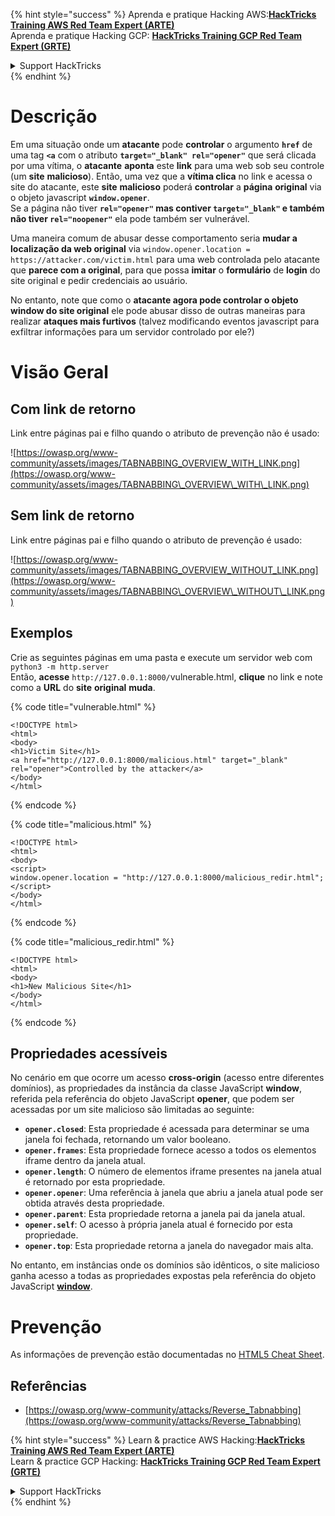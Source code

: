 {% hint style="success" %}
Aprenda e pratique Hacking AWS:<img src="/.gitbook/assets/arte.png" alt="" data-size="line">[**HackTricks Training AWS Red Team Expert (ARTE)**](https://training.hacktricks.xyz/courses/arte)<img src="/.gitbook/assets/arte.png" alt="" data-size="line">\
Aprenda e pratique Hacking GCP: <img src="/.gitbook/assets/grte.png" alt="" data-size="line">[**HackTricks Training GCP Red Team Expert (GRTE)**<img src="/.gitbook/assets/grte.png" alt="" data-size="line">](https://training.hacktricks.xyz/courses/grte)

<details>

<summary>Support HackTricks</summary>

* Confira os [**planos de assinatura**](https://github.com/sponsors/carlospolop)!
* **Junte-se ao** 💬 [**grupo do Discord**](https://discord.gg/hRep4RUj7f) ou ao [**grupo do telegram**](https://t.me/peass) ou **siga**-nos no **Twitter** 🐦 [**@hacktricks\_live**](https://twitter.com/hacktricks\_live)**.**
* **Compartilhe truques de hacking enviando PRs para o** [**HackTricks**](https://github.com/carlospolop/hacktricks) e [**HackTricks Cloud**](https://github.com/carlospolop/hacktricks-cloud) repositórios do github.

</details>
{% endhint %}


# Descrição

Em uma situação onde um **atacante** pode **controlar** o argumento **`href`** de uma tag **`<a`** com o atributo **`target="_blank" rel="opener"`** que será clicada por uma vítima, o **atacante** **aponta** este **link** para uma web sob seu controle (um **site** **malicioso**). Então, uma vez que a **vítima clica** no link e acessa o site do atacante, este **site** **malicioso** poderá **controlar** a **página** **original** via o objeto javascript **`window.opener`**.\
Se a página não tiver **`rel="opener"` mas contiver `target="_blank"` e também não tiver `rel="noopener"`** ela pode também ser vulnerável.

Uma maneira comum de abusar desse comportamento seria **mudar a localização da web original** via `window.opener.location = https://attacker.com/victim.html` para uma web controlada pelo atacante que **parece com a original**, para que possa **imitar** o **formulário** de **login** do site original e pedir credenciais ao usuário.

No entanto, note que como o **atacante agora pode controlar o objeto window do site original** ele pode abusar disso de outras maneiras para realizar **ataques mais furtivos** (talvez modificando eventos javascript para exfiltrar informações para um servidor controlado por ele?)

# Visão Geral

## Com link de retorno

Link entre páginas pai e filho quando o atributo de prevenção não é usado:

![https://owasp.org/www-community/assets/images/TABNABBING_OVERVIEW_WITH_LINK.png](https://owasp.org/www-community/assets/images/TABNABBING\_OVERVIEW\_WITH\_LINK.png)

## Sem link de retorno

Link entre páginas pai e filho quando o atributo de prevenção é usado:

![https://owasp.org/www-community/assets/images/TABNABBING_OVERVIEW_WITHOUT_LINK.png](https://owasp.org/www-community/assets/images/TABNABBING\_OVERVIEW\_WITHOUT\_LINK.png)

## Exemplos <a href="#examples" id="examples"></a>

Crie as seguintes páginas em uma pasta e execute um servidor web com `python3 -m http.server`\
Então, **acesse** `http://127.0.0.1:8000/`vulnerable.html, **clique** no link e note como a **URL** do **site** **original** **muda**.

{% code title="vulnerable.html" %}
```markup
<!DOCTYPE html>
<html>
<body>
<h1>Victim Site</h1>
<a href="http://127.0.0.1:8000/malicious.html" target="_blank" rel="opener">Controlled by the attacker</a>
</body>
</html>
```
{% endcode %}

{% code title="malicious.html" %}
```markup
<!DOCTYPE html>
<html>
<body>
<script>
window.opener.location = "http://127.0.0.1:8000/malicious_redir.html";
</script>
</body>
</html>
```
{% endcode %}

{% code title="malicious_redir.html" %}
```markup
<!DOCTYPE html>
<html>
<body>
<h1>New Malicious Site</h1>
</body>
</html>
```
{% endcode %}

## Propriedades acessíveis <a href="#accessible-properties" id="accessible-properties"></a>

No cenário em que ocorre um acesso **cross-origin** (acesso entre diferentes domínios), as propriedades da instância da classe JavaScript **window**, referida pela referência do objeto JavaScript **opener**, que podem ser acessadas por um site malicioso são limitadas ao seguinte:

- **`opener.closed`**: Esta propriedade é acessada para determinar se uma janela foi fechada, retornando um valor booleano.
- **`opener.frames`**: Esta propriedade fornece acesso a todos os elementos iframe dentro da janela atual.
- **`opener.length`**: O número de elementos iframe presentes na janela atual é retornado por esta propriedade.
- **`opener.opener`**: Uma referência à janela que abriu a janela atual pode ser obtida através desta propriedade.
- **`opener.parent`**: Esta propriedade retorna a janela pai da janela atual.
- **`opener.self`**: O acesso à própria janela atual é fornecido por esta propriedade.
- **`opener.top`**: Esta propriedade retorna a janela do navegador mais alta.

No entanto, em instâncias onde os domínios são idênticos, o site malicioso ganha acesso a todas as propriedades expostas pela referência do objeto JavaScript [**window**](https://developer.mozilla.org/en-US/docs/Web/API/Window).

# Prevenção

As informações de prevenção estão documentadas no [HTML5 Cheat Sheet](https://cheatsheetseries.owasp.org/cheatsheets/HTML5\_Security\_Cheat\_Sheet.html#tabnabbing).

## Referências

* [https://owasp.org/www-community/attacks/Reverse_Tabnabbing](https://owasp.org/www-community/attacks/Reverse_Tabnabbing)

{% hint style="success" %}
Learn & practice AWS Hacking:<img src="/.gitbook/assets/arte.png" alt="" data-size="line">[**HackTricks Training AWS Red Team Expert (ARTE)**](https://training.hacktricks.xyz/courses/arte)<img src="/.gitbook/assets/arte.png" alt="" data-size="line">\
Learn & practice GCP Hacking: <img src="/.gitbook/assets/grte.png" alt="" data-size="line">[**HackTricks Training GCP Red Team Expert (GRTE)**<img src="/.gitbook/assets/grte.png" alt="" data-size="line">](https://training.hacktricks.xyz/courses/grte)

<details>

<summary>Support HackTricks</summary>

* Check the [**subscription plans**](https://github.com/sponsors/carlospolop)!
* **Join the** 💬 [**Discord group**](https://discord.gg/hRep4RUj7f) or the [**telegram group**](https://t.me/peass) or **follow** us on **Twitter** 🐦 [**@hacktricks\_live**](https://twitter.com/hacktricks\_live)**.**
* **Share hacking tricks by submitting PRs to the** [**HackTricks**](https://github.com/carlospolop/hacktricks) and [**HackTricks Cloud**](https://github.com/carlospolop/hacktricks-cloud) github repos.

</details>
{% endhint %}
